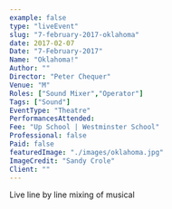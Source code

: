 ```yaml
---
example: false
type: "liveEvent"
slug: "7-february-2017-oklahoma"
date: 2017-02-07
Date: "7-February-2017"
Name: "Oklahoma!"
Author: ""
Director: "Peter Chequer"
Venue: "M"
Roles: ["Sound Mixer","Operator"]
Tags: ["Sound"]
EventType: "Theatre"
PerformancesAttended: 
Fee: "Up School | Westminster School"
Professional: false
Paid: false
featuredImage: "./images/oklahoma.jpg"
ImageCredit: "Sandy Crole"
Client: ""
---
```


Live line by line mixing of musical
